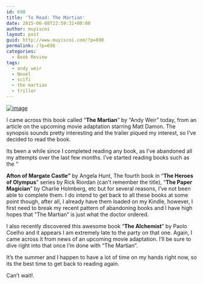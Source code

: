 ```yaml
---
id: 698
title: 'To Read: The Martian'
date: 2015-06-08T22:59:31+00:00
author: muyiscoi
layout: post
guid: http://www.muyiscoi.com/?p=698
permalink: /?p=698
categories:
  - Book Review
tags:
  - andy weir
  - Novel
  - scifi
  - the martian
  - triller
---
```

[<img class=" size-full aligncenter" title="wp-1433804006047" src="https://www.muyiscoi.com/blog/wp-content/uploads/2015/06/wpid-wp-1433804006047.jpg" alt="image" />](https://www.muyiscoi.com/blog/wp-content/uploads/2015/06/wpid-wp-1433804006047.jpg)

I came across this book called &#8220;**The Martian**&#8221; by &#8220;Andy Weir&#8221; today, from an article on the upcoming movie adaptation starring Matt Damon. The synopsis sounds pretty interesting and the trailer piqued my interest, so I&#8217;ve decided to read the book.
  
<!--more-->Its been a while since I completed reading any book, as I&#8217;ve abandoned all my attempts over the last few months. I&#8217;ve started reading books such as the &#8220;

**Afton of Margate Castle&#8221;** by Angela Hunt, The fourth book in &#8220;**The Heroes of Olympus**&#8221; series by Rick Riordan (can&#8217;t remember the title), &#8220;**The Paper Magician**&#8221; by Charlie Holmberg, etc but for several reasons, I&#8217;ve not been able to complete them. I do intend to get back to all these books at some point though, after all, I already have them loaded on my Kindle, however, I first need to break my recent pattern of abandoning books and I have high hopes that &#8220;The Martian&#8221; is just what the doctor ordered.
  
I also recently discovered this awesome book &#8220;**The Alchemist**&#8221; by Paolo Coelho and it appears I am extremely late to the party on that one. Again, I came across it from news of an upcoming movie adaptation. I&#8217;ll be sure to dive right into that once I&#8217;m done with &#8220;The Martian&#8221;.
  
It&#8217;s the summer and I happen to have a lot of time on my hands right now, so its the best time to get back to reading again.
  
Can&#8217;t wait!.